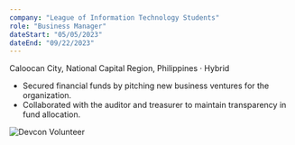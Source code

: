 ```yaml
---
company: "League of Information Technology Students"
role: "Business Manager"
dateStart: "05/05/2023"
dateEnd: "09/22/2023"
---
```


Caloocan City, National Capital Region, Philippines · Hybrid

- Secured financial funds by pitching new business ventures for the organization.
- Collaborated with the auditor and treasurer to maintain transparency in fund allocation.

<div class="flex flex-col md:flex-row items-start md:items-center gap-6">
    <div class="flex-wrap w-11/12 md:w-1/3">
        <img src="/work/internal/LITSType.avif" alt="Devcon Volunteer" class="shadow-md rounded-md">
    </div>
</div>